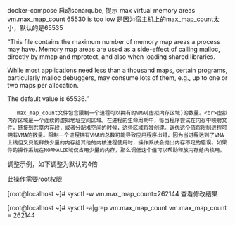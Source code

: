 docker-compose 启动sonarqube, 提示 max virtual memory areas vm.max_map_count 65530 is too low 
是因为宿主机上的max_map_count太小，默认的是65535

“This file contains the maximum number of memory map areas a process may have. Memory map areas are used as a side-effect of calling malloc, directly by mmap and mprotect, and also when loading shared libraries.

While most applications need less than a thousand maps, certain programs, particularly malloc debuggers, may consume lots of them, e.g., up to one or two maps per allocation.

The default value is 65536.”

       max_map_count文件包含限制一个进程可以拥有的VMA(虚拟内存区域)的数量。<br>虚拟内存区域是一个连续的虚拟地址空间区域。在进程的生命周期中，每当程序尝试在内存中映射文件，链接到共享内存段，或者分配堆空间的时候，这些区域将被创建。调优这个值将限制进程可拥有VMA的数量。限制一个进程拥有VMA的总数可能导致应用程序出错，因为当进程达到了VMA上线但又只能释放少量的内存给其他的内核进程使用时，操作系统会抛出内存不足的错误。如果你的操作系统在NORMAL区域仅占用少量的内存，那么调低这个值可以帮助释放内存给内核用。

 

调整示例，如下调整为默认的4倍

此操作需要root权限

[root@localhost ~]# sysctl -w vm.max_map_count=262144
查看修改结果

[root@localhost ~]# sysctl -a|grep vm.max_map_count
vm.max_map_count = 262144